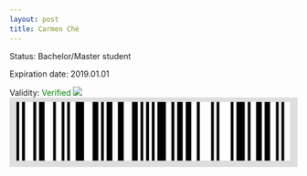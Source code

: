 ```yaml
---
layout: post
title: Carmen Ché
---
```


Status: Bachelor/Master student

Expiration date: 2019.01.01

Validity: <font color="green"> Verified</font> 
![](/members/img/Carmen_Ché.png)
![](/members/img/bar.png)

